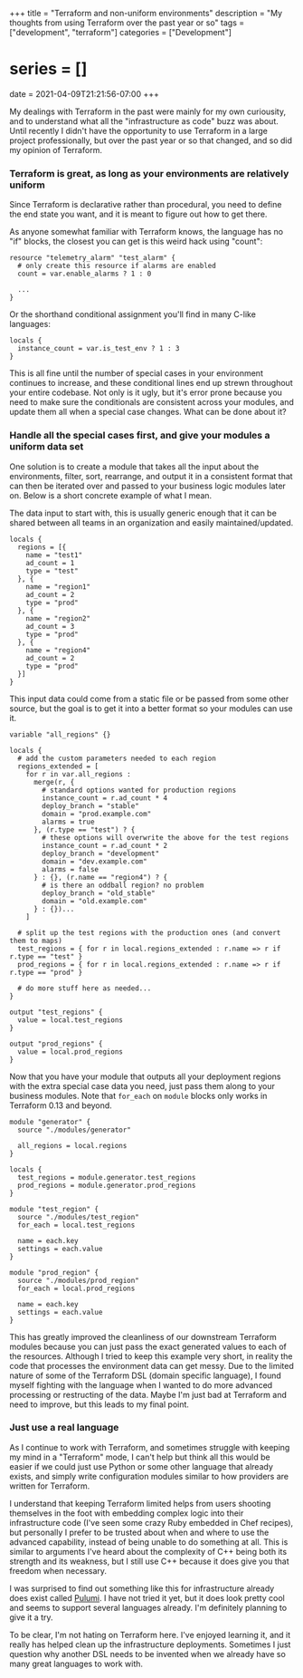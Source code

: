 +++
title = "Terraform and non-uniform environments"
description = "My thoughts from using Terraform over the past year or so"
tags = ["development", "terraform"]
categories = ["Development"]
# series = []
date = 2021-04-09T21:21:56-07:00
+++

My dealings with Terraform in the past were mainly for my own curiousity, and to understand what all the "infrastructure as code" buzz was about.
Until recently I didn't have the opportunity to use Terraform in a large project professionally, but over the past year or so that changed, and so did my opinion of Terraform.

### Terraform is great, as long as your environments are relatively uniform

Since Terraform is declarative rather than procedural, you need to define the end state you want, and it is meant to figure out how to get there.

As anyone somewhat familiar with Terraform knows, the language has no "if" blocks, the closest you can get is this weird hack using "count":
```
resource "telemetry_alarm" "test_alarm" {
  # only create this resource if alarms are enabled
  count = var.enable_alarms ? 1 : 0

  ...
}
```

Or the shorthand conditional assignment you'll find in many C-like languages:
```
locals {
  instance_count = var.is_test_env ? 1 : 3
}
```

This is all fine until the number of special cases in your environment continues to increase, and these conditional lines end up strewn throughout your entire codebase.
Not only is it ugly, but it's error prone because you need to make sure the conditionals are consistent across your modules, and update them all when a special case changes.
What can be done about it?

### Handle all the special cases first, and give your modules a uniform data set

One solution is to create a module that takes all the input about the environments, filter, sort, rearrange, and output it in a consistent format that can then be iterated over
and passed to your business logic modules later on. Below is a short concrete example of what I mean.

The data input to start with, this is usually generic enough that it can be shared between all teams in an organization and easily maintained/updated.
```
locals {
  regions = [{
    name = "test1"
    ad_count = 1
    type = "test"
  }, {
    name = "region1"
    ad_count = 2
    type = "prod"
  }, {
    name = "region2"
    ad_count = 3
    type = "prod"
  }, {
    name = "region4"
    ad_count = 2
    type = "prod"
  }]
}
```

This input data could come from a static file or be passed from some other source, but the goal is to get it into a better format so your modules can use it.
```
variable "all_regions" {}

locals {
  # add the custom parameters needed to each region
  regions_extended = [
    for r in var.all_regions :
      merge(r, {
        # standard options wanted for production regions
        instance_count = r.ad_count * 4
        deploy_branch = "stable"
        domain = "prod.example.com"
        alarms = true
      }, (r.type == "test") ? {
        # these options will overwrite the above for the test regions
        instance_count = r.ad_count * 2
        deploy_branch = "development"
        domain = "dev.example.com"
        alarms = false
      } : {}, (r.name == "region4") ? {
        # is there an oddball region? no problem
        deploy_branch = "old_stable"
        domain = "old.example.com"
      } : {})...
    ]

  # split up the test regions with the production ones (and convert them to maps)
  test_regions = { for r in local.regions_extended : r.name => r if r.type == "test" }
  prod_regions = { for r in local.regions_extended : r.name => r if r.type == "prod" }

  # do more stuff here as needed...
}

output "test_regions" {
  value = local.test_regions
}

output "prod_regions" {
  value = local.prod_regions
}
```

Now that you have your module that outputs all your deployment regions with the extra special case data you need, just pass them along to your business modules.
Note that `for_each` on `module` blocks only works in Terraform 0.13 and beyond.
```
module "generator" {
  source "./modules/generator"

  all_regions = local.regions
}

locals {
  test_regions = module.generator.test_regions
  prod_regions = module.generator.prod_regions
}

module "test_region" {
  source "./modules/test_region"
  for_each = local.test_regions

  name = each.key
  settings = each.value
}

module "prod_region" {
  source "./modules/prod_region"
  for_each = local.prod_regions

  name = each.key
  settings = each.value
}
```

This has greatly improved the cleanliness of our downstream Terraform modules because you can just pass the exact generated values to each of the resources.
Although I tried to keep this example very short, in reality the code that processes the environment data can get messy. Due to the limited nature of some of the
Terraform DSL (domain specific language), I found myself fighting with the language when I wanted to do more advanced processing or restructing of the data.
Maybe I'm just bad at Terraform and need to improve, but this leads to my final point.

### Just use a real language

As I continue to work with Terraform, and sometimes struggle with keeping my mind in a "Terraform" mode, I can't help but think all this would be easier if we
could just use Python or some other language that already exists, and simply write configuration modules similar to how providers are written for Terraform.

I understand that keeping Terraform limited helps from users shooting themselves in the foot with embedding complex logic into their infrastructure code
(I've seen some crazy Ruby embedded in Chef recipes), but personally I prefer to be trusted about when and where to use the advanced capability, instead of
being unable to do something at all. This is similar to arguments I've heard about the complexity of C++ being both its strength and its weakness, but I still
use C++ because it does give you that freedom when necessary.

I was surprised to find out something like this for infrastructure already does exist called [Pulumi](https://www.pulumi.com/). I have not tried it yet,
but it does look pretty cool and seems to support several languages already. I'm definitely planning to give it a try.

To be clear, I'm not hating on Terraform here. I've enjoyed learning it, and it really has helped clean up the infrastructure deployments. Sometimes I just
question why another DSL needs to be invented when we already have so many great languages to work with.
